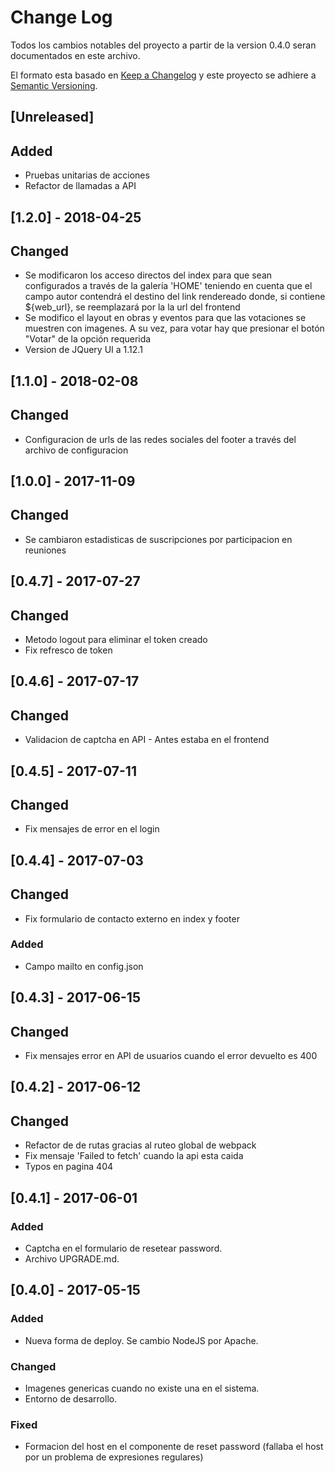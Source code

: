 # Change Log
Todos los cambios notables del proyecto a partir de la version 0.4.0 seran documentados en este archivo.

El formato esta basado en [Keep a Changelog](http://keepachangelog.com/)
y este proyecto se adhiere a  [Semantic Versioning](http://semver.org/).

## [Unreleased]
## Added
- Pruebas unitarias de acciones
- Refactor de llamadas a API

## [1.2.0] - 2018-04-25
## Changed
- Se modificaron los acceso directos del index para que sean configurados a través de la galería 'HOME' teniendo en cuenta que el campo autor contendrá el destino del link rendereado donde, si contiene ${web_url}, se reemplazará por la la url del frontend
- Se modifico el layout en obras y eventos para que las votaciones se muestren con imagenes. A su vez, para votar hay que presionar el botón "Votar" de la opción requerida
- Version de JQuery UI a 1.12.1

## [1.1.0] - 2018-02-08
## Changed
- Configuracion de urls de las redes sociales del footer a través del archivo de configuracion

## [1.0.0] - 2017-11-09
## Changed
- Se cambiaron estadisticas de suscripciones por participacion en reuniones

## [0.4.7] - 2017-07-27
## Changed
- Metodo logout para eliminar el token creado
- Fix refresco de token

## [0.4.6] - 2017-07-17
## Changed
- Validacion de captcha en API - Antes estaba en el frontend

## [0.4.5] - 2017-07-11
## Changed
- Fix mensajes de error en el login

## [0.4.4] - 2017-07-03
## Changed
- Fix formulario de contacto externo en index y footer

### Added
- Campo mailto en config.json

## [0.4.3] - 2017-06-15
## Changed
- Fix mensajes error en API de usuarios cuando el error devuelto es 400

## [0.4.2] - 2017-06-12
## Changed
- Refactor de de rutas gracias al ruteo global de webpack
- Fix mensaje 'Failed to fetch' cuando la api esta caida
- Typos en pagina 404

## [0.4.1] - 2017-06-01
### Added
- Captcha en el formulario de resetear password.
- Archivo UPGRADE.md.

## [0.4.0] - 2017-05-15
### Added
- Nueva forma de deploy. Se cambio NodeJS por Apache.

### Changed
- Imagenes genericas cuando no existe una en el sistema.
- Entorno de desarrollo.

### Fixed
- Formacion del host en el componente de reset password
  (fallaba el host por un problema de expresiones regulares)
